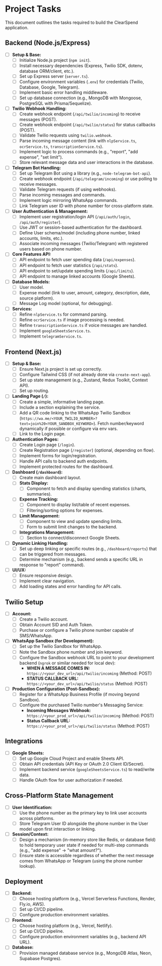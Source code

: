 # Project Tasks

This document outlines the tasks required to build the ClearSpend application.

## Backend (Node.js/Express)

-   [ ] **Setup & Base:**
    -   [ ] Initialize Node.js project (`npm init`).
    -   [ ] Install necessary dependencies (Express, Twilio SDK, dotenv, database ORM/client, etc.).
    -   [ ] Set up Express server (`server.ts`).
    -   [ ] Configure environment variables (`.env`) for credentials (Twilio, Database, Google, Telegram).
    -   [ ] Implement basic error handling middleware.
    -   [ ] Set up database connection (e.g., MongoDB with Mongoose, PostgreSQL with Prisma/Sequelize).
-   [ ] **Twilio Webhook Handling:**
    -   [ ] Create webhook endpoint (`/api/twilio/incoming`) to receive messages (POST).
    -   [ ] Create webhook endpoint (`/api/twilio/status`) for status callbacks (POST).
    -   [ ] Validate Twilio requests using `twilio.webhook`.
    -   [ ] Parse incoming message content (link with `nlpService.ts`, `ocrService.ts`, `transcriptionService.ts`).
    -   [ ] Implement logic to process commands (e.g., "report", "add expense", "set limit").
    -   [ ] Store relevant message data and user interactions in the database.
-   [ ] **Telegram Bot Handling:**
    -   [ ] Set up Telegram Bot using a library (e.g., `node-telegram-bot-api`).
    -   [ ] Create webhook endpoint (`/api/telegram/incoming`) or use polling to receive messages.
    -   [ ] Validate Telegram requests (if using webhooks).
    -   [ ] Parse incoming messages and commands.
    -   [ ] Implement logic mirroring WhatsApp commands.
    -   [ ] Link Telegram user ID with phone number for cross-platform state.
-   [ ] **User Authentication & Management:**
    -   [ ] Implement user registration/login API (`/api/auth/login`, `/api/auth/register`).
    -   [ ] Use JWT or session-based authentication for the dashboard.
    -   [ ] Define User schema/model (including phone number, linked accounts, limits, etc.).
    -   [ ] Associate incoming messages (Twilio/Telegram) with registered users based on phone number.
-   [ ] **Core Features API:**
    -   [ ] API endpoint to fetch user spending data (`/api/expenses`).
    -   [ ] API endpoint to fetch user statistics (`/api/stats`).
    -   [ ] API endpoint to set/update spending limits (`/api/limits`).
    -   [ ] API endpoint to manage linked accounts (Google Sheets).
-   [ ] **Database Models:**
    -   [ ] User model.
    -   [ ] Expense model (link to user, amount, category, description, date, source platform).
    -   [ ] Message Log model (optional, for debugging).
-   [ ] **Services:**
    -   [ ] Refine `nlpService.ts` for command parsing.
    -   [ ] Refine `ocrService.ts` if image processing is needed.
    -   [ ] Refine `transcriptionService.ts` if voice messages are handled.
    -   [ ] Implement `googleSheetsService.ts`.
    -   [ ] Implement `telegramService.ts`.

## Frontend (Next.js)

-   [ ] **Setup & Base:**
    -   [ ] Ensure Next.js project is set up correctly.
    -   [ ] Configure Tailwind CSS (if not already done via `create-next-app`).
    -   [ ] Set up state management (e.g., Zustand, Redux Toolkit, Context API).
    -   [ ] Set up routing.
-   [ ] **Landing Page (`/`):**
    -   [ ] Create a simple, informative landing page.
    -   [ ] Include a section explaining the service.
    -   [ ] Add a QR code linking to the WhatsApp Twilio Sandbox (`https://wa.me/<YOUR_TWILIO_NUMBER>?text=join%20<YOUR_SANDBOX_KEYWORD>`). Fetch number/keyword dynamically if possible or configure via env vars.
    -   [ ] Link to the Login page.
-   [ ] **Authentication Pages:**
    -   [ ] Create Login page (`/login`).
    -   [ ] Create Registration page (`/register`) (optional, depending on flow).
    -   [ ] Implement forms for login/registration.
    -   [ ] Handle API calls to backend auth endpoints.
    -   [ ] Implement protected routes for the dashboard.
-   [ ] **Dashboard (`/dashboard`):**
    -   [ ] Create main dashboard layout.
    -   [ ] **Stats Display:**
        -   [ ] Component to fetch and display spending statistics (charts, summaries).
    -   [ ] **Expense Tracking:**
        -   [ ] Component to display list/table of recent expenses.
        -   [ ] Filtering/sorting options for expenses.
    -   [ ] **Limit Management:**
        -   [ ] Component to view and update spending limits.
        -   [ ] Form to submit limit changes to the backend.
    -   [ ] **Integrations Management:**
        -   [ ] Section to connect/disconnect Google Sheets.
-   [ ] **Dynamic Linking Handling:**
    -   [ ] Set up deep linking or specific routes (e.g., `/dashboard/reports`) that can be triggered from messages.
    -   [ ] Determine mechanism (e.g., backend sends a specific URL in response to "report" command).
-   [ ] **UI/UX:**
    -   [ ] Ensure responsive design.
    -   [ ] Implement clear navigation.
    -   [ ] Add loading states and error handling for API calls.

## Twilio Setup

-   [ ] **Account:**
    -   [ ] Create a Twilio account.
    -   [ ] Obtain Account SID and Auth Token.
    -   [ ] Purchase or configure a Twilio phone number capable of SMS/WhatsApp.
-   [ ] **WhatsApp Sandbox (for Development):**
    -   [ ] Set up the Twilio Sandbox for WhatsApp.
    -   [ ] Note the Sandbox phone number and join keyword.
    -   [ ] Configure the Sandbox webhook URL to point to your development backend (`ngrok` or similar needed for local dev):
        -   **WHEN A MESSAGE COMES IN:** `https://<your_dev_url>/api/twilio/incoming` (Method: POST)
        -   **STATUS CALLBACK URL:** `https://<your_dev_url>/api/twilio/status` (Method: POST)
-   [ ] **Production Configuration (Post-Sandbox):**
    -   [ ] Register for a WhatsApp Business Profile (if moving beyond Sandbox).
    -   [ ] Configure the purchased Twilio number's Messaging Service:
        -   **Incoming Messages Webhook:** `https://<your_prod_url>/api/twilio/incoming` (Method: POST)
        -   **Status Callback URL:** `https://<your_prod_url>/api/twilio/status` (Method: POST)

## Integrations

-   [ ] **Google Sheets:**
    -   [ ] Set up Google Cloud Project and enable Sheets API.
    -   [ ] Obtain API credentials (API Key or OAuth 2.0 Client ID/Secret).
    -   [ ] Implement backend service (`googleSheetsService.ts`) to read/write data.
    -   [ ] Handle OAuth flow for user authorization if needed.

## Cross-Platform State Management

-   [ ] **User Identification:**
    -   [ ] Use the phone number as the primary key to link user accounts across platforms.
    -   [ ] Store Telegram User ID alongside the phone number in the User model upon first interaction or linking.
-   [ ] **Session/Context:**
    -   [ ] Design a mechanism (in-memory store like Redis, or database field) to hold temporary user state if needed for multi-step commands (e.g., "add expense" -> "what amount?").
    -   [ ] Ensure state is accessible regardless of whether the next message comes from WhatsApp or Telegram (using the phone number lookup).

## Deployment

-   [ ] **Backend:**
    -   [ ] Choose hosting platform (e.g., Vercel Serverless Functions, Render, Fly.io, AWS).
    -   [ ] Set up CI/CD pipeline.
    -   [ ] Configure production environment variables.
-   [ ] **Frontend:**
    -   [ ] Choose hosting platform (e.g., Vercel, Netlify).
    -   [ ] Set up CI/CD pipeline.
    -   [ ] Configure production environment variables (e.g., backend API URL).
-   [ ] **Database:**
    -   [ ] Provision managed database service (e.g., MongoDB Atlas, Neon, Supabase Postgres).

